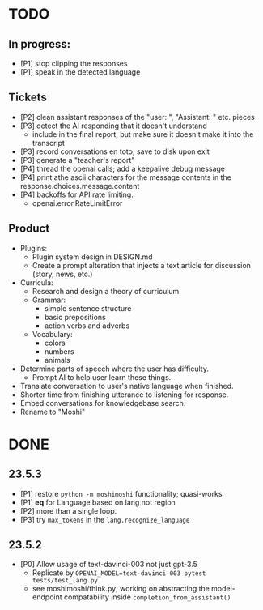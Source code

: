# TODO

## In progress:
- [P1] stop clipping the responses
- [P1] speak in the detected language

## Tickets
- [P2] clean assistant responses of the "user: ", "Assistant: " etc. pieces
- [P3] detect the AI responding that it doesn't understand
    - include in the final report, but make sure it doesn't make it into the transcript
- [P3] record conversations en toto; save to disk upon exit
- [P3] generate a "teacher's report"
- [P4] thread the openai calls; add a keepalive debug message
- [P4] print athe ascii characters for the message contents in the response.choices.message.content
- [P4] backoffs for API rate limiting.
    - openai.error.RateLimitError

## Product
- Plugins:
    - Plugin system design in DESIGN.md
    - Create a prompt alteration that injects a text article for discussion (story, news, etc.)
- Curricula:
    - Research and design a theory of curriculum
    - Grammar:
        - simple sentence structure
        - basic prepositions
        - action verbs and adverbs
    - Vocabulary:
        - colors
        - numbers
        - animals
- Determine parts of speech where the user has difficulty.
  - Prompt AI to help user learn these things.
- Translate conversation to user's native language when finished.
- Shorter time from finishing utterance to listening for response.
- Embed conversations for knowledgebase search.
- Rename to "Moshi"

# DONE

## 23.5.3
- [P1] restore `python -m moshimoshi` functionality; quasi-works
- [P1] __eq__ for Language based on lang not region
- [P2] more than a single loop.
- [P3] try `max_tokens` in the `lang.recognize_language`

## 23.5.2

- [P0] Allow usage of text-davinci-003 not just gpt-3.5
  - Replicate by `OPENAI_MODEL=text-davinci-003 pytest tests/test_lang.py`
  - see moshimoshi/think.py; working on abstracting the model-endpoint compatability inside `completion_from_assistant()`
